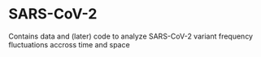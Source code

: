 # SARS-CoV-2
Contains data and (later) code to analyze SARS-CoV-2 variant frequency fluctuations accross time and space
